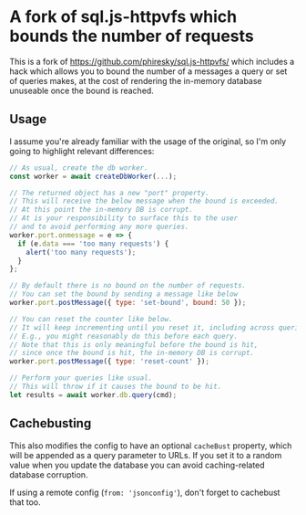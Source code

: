 # A fork of sql.js-httpvfs which bounds the number of requests

This is a fork of https://github.com/phiresky/sql.js-httpvfs/ which includes a hack which allows you to bound the number of a messages a query or set of queries makes, at the cost of rendering the in-memory database unuseable once the bound is reached.

## Usage

I assume you're already familiar with the usage of the original, so I'm only going to highlight relevant differences:

```js
// As usual, create the db worker.
const worker = await createDbWorker(...);

// The returned object has a new "port" property.
// This will receive the below message when the bound is exceeded.
// At this point the in-memory DB is corrupt.
// At is your responsibility to surface this to the user
// and to avoid performing any more queries.
worker.port.onmessage = e => {
  if (e.data === 'too many requests') {
    alert('too many requests');
  }
};

// By default there is no bound on the number of requests.
// You can set the bound by sending a message like below
worker.port.postMessage({ type: 'set-bound', bound: 50 });

// You can reset the counter like below.
// It will keep incrementing until you reset it, including across queries.
// E.g., you might reasonably do this before each query.
// Note that this is only meaningful before the bound is hit,
// since once the bound is hit, the in-memory DB is corrupt.
worker.port.postMessage({ type: 'reset-count' });

// Perform your queries like usual.
// This will throw if it causes the bound to be hit.
let results = await worker.db.query(cmd);
```

## Cachebusting

This also modifies the config to have an optional `cacheBust` property, which will be appended as a query parameter to URLs. If you set it to a random value when you update the database you can avoid caching-related database corruption.

If using a remote config (`from: 'jsonconfig'`), don't forget to cachebust that too.
